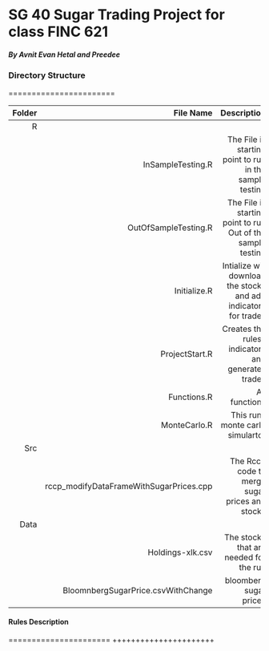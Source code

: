 # SG 40 Sugar Trading Project for class FINC 621 
##### By Avnit Evan Hetal and Preedee


### Directory Structure
=======================

|Folder |File Name |Description |
------------:|------------:|------------:|
|R   |      | | 
|    | InSampleTesting.R|The File is starting point to run in the sample testing|
|      |OutOfSampleTesting.R|The File is starting point to run Out of the sample testing|
|      |Initialize.R| Intialize will download the stocks and add indicators for trades|
|      |ProjectStart.R| Creates the rules , indicators and generates trades |
|      |Functions.R| All functions |
|      |MonteCarlo.R| This runs monte carlo simulartor|
|Src    |           | |
|      |rccp_modifyDataFrameWithSugarPrices.cpp|The Rccp code to merge sugar prices and stocks |
|Data    |           |  |
|    |Holdings-xlk.csv | The stocks that are needed for the run |
|    | BloomnbergSugarPrice.csvWithChange| bloomberg sugar prices |


#### Rules Description
======================
++++++++++++++++++++++
